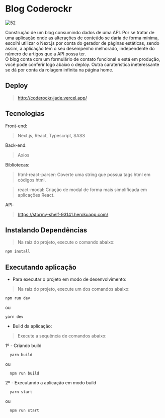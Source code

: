 # Blog Coderockr
![52](https://user-images.githubusercontent.com/29557187/196271029-b9e96f21-c754-452f-a5ef-85550d21015a.png)

Construção de um blog consumindo dados de uma API. Por se tratar de uma aplicação onde as alterações de conteúdo se daria de forma mínima, escolhi utilizar o Next.js por conta do gerador de páginas estáticas, sendo assim, a aplicação tem o seu desempenho melhorado, independente do número de artigos que a API possa ter.<br>
O blog conta com um formulário de contato funcional e está em produção, você pode conferir logo abaixo o deploy. Outra caraterística ineteressante se dá por conta da rolagem infinita na página home.

## Deploy
> http://coderockr-jade.vercel.app/

## Tecnologias

Front-end:
> Next.js, React, Typescript, SASS

Back-end:
> Axios

Bibliotecas:
> html-react-parser:  Coverte uma string que possua tags html em códigos html.

> react-modal: Criação de modal de forma mais simplificada em aplicações React.

API:
> https://stormy-shelf-93141.herokuapp.com/


## Instalando Dependências

> Na raiz do projeto, execute o comando abaixo:
```bash
npm install
``` 

## Executando aplicação

* Para executar o projeto em modo de desenvolvimento:
>  Na raiz do projeto, execute um dos comandos abaixo:
  ```
  npm run dev
  ```
  ou 

  ```
  yarn dev
  ```
* Build da aplicação:
> Execute a sequência de comandos abaixo:

 1º - Criando build

  ```
    yarn build
  ```
  ou
  ```
    npm run build
  ```
  2º - Executando a  aplicação em modo build
  ```
    yarn start
  ```
  ou
  ```
    npm run start
  ```
